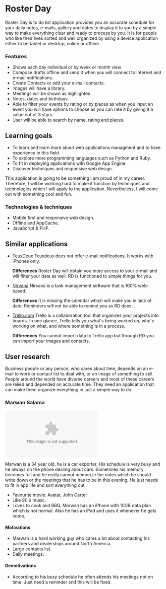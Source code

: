 # Roster Day 
Roster Day is to do list application provides you an accurate schedule for your daily notes, e-mails, gallery and dates to display it to you by a simple way to make everything clear and ready to process by you. 
It is for people who like their lives sorted and well organized by using a device application either to be tablet or desktop, online or offline.

### Features

- Shows each day individual or by week or month view.
- Compose drafts offline and send it when you will connect to internet and e-mail notifications.
- Create Contacts or add your e-mail contacts.
- Images will have a library.
- Meetings will be shown as highlighted.
- Notes, dates and birthdays.
- Able to filter your events by rating or by places as when you input an event you will have options to choose as you can rate it by giving it a value out of 3 stars.
- User will be able to search by name, rating and places.

## Learning goals

- To learn and learn more about web applications managment and to have experience in this field.
- To explore more programming languages such as Python and Ruby.
- To fit in deploying applications with Google App Engine.
- Discover techniques and responsive web design.

This application is going to be something I am proud of in my career. Therefore, I will be working hard to make it function by techniques and technologies which I will apply to the application. Nevertheless, I will come out with something cool and fun.

### Technologies & techniques

- Mobile first and responsive web design.
- Offline and AppCache.
- JavaScript & PHP.

## Similar applications

- [TeuxDeux]( http://teuxdeux.com/)
Teuxdeux does not offer e-mail notifications. 
It works with iPhones only.

  **Differences**
	Roster Day will obtain you more access to your e-mail and will filter your data as well. RD is functioned to simple things for you.

- [Nirvana]( https://nirvanahq.com/)
Nirvana is a task management software that is 100% web-based.
	
	**Differences**
	It is missing the calendar which will make you in lack of date. Reminders will not be able to remind you as RD does.
.

- [Trello.com](http://trello.com/)
Trello is a collaboration tool that organizes your projects into boards. In one glance, Trello tells you what's being worked on, who's working on what, and where something is in a process.
	
	**Differences**
You cannot import data to Trello app but through RD you can import your images and contacts.

## User research
Business people or any person, who cares about time, depends on an e-mail to work or contact list to deal with, or an image of something to sell.
People around the world have diverse careers and most of these careers are relied and depended on accurate time. They need an application that can make them organize everything in just a simple way to do.

### Marwan Salama

![Marwan Salama](snoply@hotmail.com)

Marwan is a 34 year old, he is a car exporter.  His schedule is very busy and he always on the phone dealing about cars. Sometimes his memory becomes full and he really cannot memorize the notes which he should write down or the meetings that he has to be in this evening. He just needs to fit in app life and sort everything out.

- Favourite movie: Avatar, John Carter
- Like 90`s music.
- Loves to cook and BBQ.
Marwan has an iPhone with 10GB data plan which is not normal.
Also he has an iPad and uses it whenever he gets home.

#### Motivations

- Marwan is a hard working guy who cares a lot about contacting his partners and dealerships around North America.
- Large contacts list.
- Daily meetings.

#### Demotivations

- According to his busy schedule he often attends his meetings not on time. Just need a reminder and this will be fixed.



